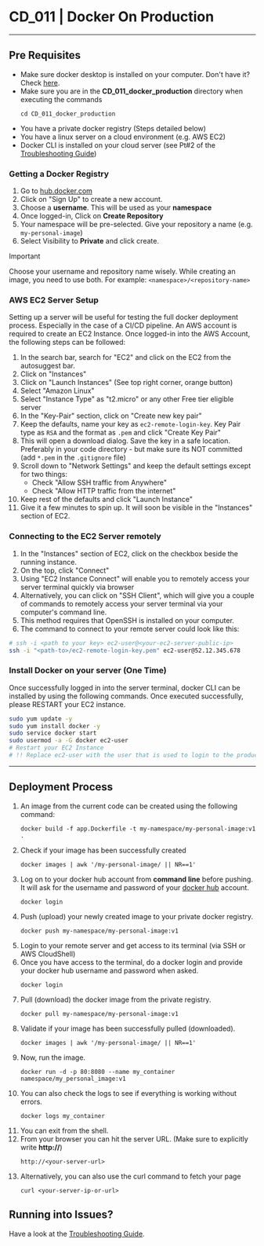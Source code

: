 # CD_011 | Docker On Production
___

## Pre Requisites
- Make sure docker desktop is installed on your computer. Don't have it? Check [here](https://www.docker.com/products/docker-desktop/).
- Make sure you are in the **CD_011_docker_production** directory when executing the commands
  ```shell
  cd CD_011_docker_production
  ```
- You have a private docker registry (Steps detailed below)
- You have a linux server on a cloud environment (e.g. AWS EC2)
- Docker CLI is installed on your cloud server (see Pt#2 of the [Troubleshooting Guide](./TROUBLESHOOTING.md))

### Getting a Docker Registry
1. Go to [hub.docker.com](https://hub.docker.com)
2. Click on "Sign Up" to create a new account.
3. Choose a **username**. This will be used as your **namespace**
4. Once logged-in, Click on **Create Repository**
5. Your namespace will be pre-selected. Give your repository a name (e.g. `my-personal-image`)
6. Select Visibility to **Private** and click create.

> [!IMPORTANT] 
> Choose your username and repository name wisely. While creating an image, you need to use both. 
> For example: `<namespace>/<repository-name>`

### AWS EC2 Server Setup
Setting up a server will be useful for testing the full docker deployment process. Especially in the case of a CI/CD pipeline.
An AWS account is required to create an EC2 Instance. Once logged-in into the AWS Account, the following steps can be followed:

1. In the search bar, search for "EC2" and click on the EC2 from the autosuggest bar.
2. Click on "Instances"
3. Click on "Launch Instances" (See top right corner, orange button)
4. Select "Amazon Linux"
5. Select "Instance Type" as "t2.micro" or any other Free tier eligible server
6. In the "Key-Pair" section, click on "Create new key pair"
7. Keep the defaults, name your key as `ec2-remote-login-key`. Key Pair type as `RSA` and the format as `.pem` and click "Create Key Pair"
8. This will open a download dialog. Save the key in a safe location. Preferably in your code directory - but make sure its NOT committed (add `*.pem` in the `.gitignore` file)
9. Scroll down to "Network Settings" and keep the default settings except for two things:
    - Check "Allow SSH traffic from Anywhere"
    - Check "Allow HTTP traffic from the internet"
10. Keep rest of the defaults and click "Launch Instance"
11. Give it a few minutes to spin up. It will soon be visible in the "Instances" section of EC2.

### Connecting to the EC2 Server remotely
1. In the "Instances" section of EC2, click on the checkbox beside the running instance.
2. On the top, click "Connect"
3. Using "EC2 Instance Connect" will enable you to remotely access your server terminal quickly via browser
4. Alternatively, you can click on "SSH Client", which will give you a couple of commands to remotely access your server terminal via your computer's command line.
5. This method requires that OpenSSH is installed on your computer.
6. The command to connect to your remote server could look like this:

```bash
# ssh -i <path to your key> ec2-user@<your-ec2-server-public-ip>
ssh -i "<path-to>/ec2-remote-login-key.pem" ec2-user@52.12.345.678
```

### Install Docker on your server (One Time)
Once successfully logged in into the server terminal, docker CLI can be installed by using the following commands.
Once executed successfully, please RESTART your EC2 instance.

```bash
sudo yum update -y
sudo yum install docker -y
sudo service docker start
sudo usermod -a -G docker ec2-user
# Restart your EC2 Instance
# !! Replace ec2-user with the user that is used to login to the production server
```

___
## Deployment Process
1. An image from the current code can be created using the following command:
    ```shell
    docker build -f app.Dockerfile -t my-namespace/my-personal-image:v1 .
    ```
2. Check if your image has been successfully created
    ```shell
    docker images | awk '/my-personal-image/ || NR==1'
    ```
3. Log on to your docker hub account from **command line** before pushing. It will ask for the username and password of your [docker hub](https://hub.docker.com) account.
    ```shell
    docker login
    ```
4. Push (upload) your newly created image to your private docker registry.
    ```shell
    docker push my-namespace/my-personal-image:v1
    ```
5. Login to your remote server and get access to its terminal (via SSH or AWS CloudShell)
6. Once you have access to the terminal, do a docker login and provide your docker hub username and password when asked.
    ```shell
    docker login
    ```
7. Pull (download) the docker image from the private registry.
    ```shell
    docker pull my-namespace/my-personal-image:v1
    ```
8. Validate if your image has been successfully pulled (downloaded).
    ```shell
    docker images | awk '/my-personal-image/ || NR==1'
    ```
9. Now, run the image.
    ```shell
    docker run -d -p 80:8080 --name my_container namespace/my_personal_image:v1
    ```
10. You can also check the logs to see if everything is working without errors.
    ```shell
    docker logs my_container
    ```
11. You can exit from the shell.
12. From your browser you can hit the server URL. (Make sure to explicitly write **http://**)
    ```
    http://<your-server-url>
    ```
13. Alternatively, you can also use the curl command to fetch your page
    ```shell
    curl <your-server-ip-or-url>
    ```

## Running into Issues?
Have a look at the [Troubleshooting Guide](./TROUBLESHOOTING.md).